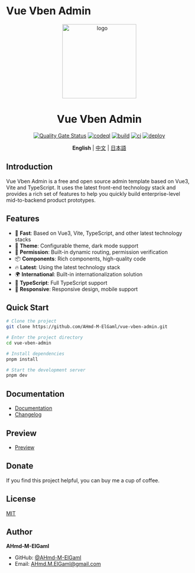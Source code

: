 # Vue Vben Admin

<div align="center">
  <img src="https://raw.githubusercontent.com/AHmd-M-ElGaml/vue-vben-admin/main/docs/public/logo.png" width="200" height="200" alt="logo">
  <h1>Vue Vben Admin</h1>
</div>

<div align="center">

[![Quality Gate Status](https://sonarcloud.io/api/project_badges/measure?project=AHmd-M-ElGaml_vue-vben-admin&metric=alert_status)](https://sonarcloud.io/summary/new_code?id=AHmd-M-ElGaml_vue-vben-admin) [![codeql](https://github.com/AHmd-M-ElGaml/vue-vben-admin/actions/workflows/codeql.yml/badge.svg)](https://github.com/AHmd-M-ElGaml/vue-vben-admin/actions/workflows/codeql.yml) [![build](https://github.com/AHmd-M-ElGaml/vue-vben-admin/actions/workflows/build.yml/badge.svg)](https://github.com/AHmd-M-ElGaml/vue-vben-admin/actions/workflows/build.yml) [![ci](https://github.com/AHmd-M-ElGaml/vue-vben-admin/actions/workflows/ci.yml/badge.svg)](https://github.com/AHmd-M-ElGaml/vue-vben-admin/actions/workflows/ci.yml) [![deploy](https://github.com/AHmd-M-ElGaml/vue-vben-admin/actions/workflows/deploy.yml/badge.svg)](https://github.com/AHmd-M-ElGaml/vue-vben-admin/actions/workflows/deploy.yml)

**English** | [中文](./README.zh-CN.md) | [日本語](./README.ja-JP.md)

</div>

## Introduction

Vue Vben Admin is a free and open source admin template based on Vue3, Vite and TypeScript. It uses the latest front-end technology stack and provides a rich set of features to help you quickly build enterprise-level mid-to-backend product prototypes.

## Features

- 🚀 **Fast**: Based on Vue3, Vite, TypeScript, and other latest technology stacks
- 🎨 **Theme**: Configurable theme, dark mode support
- 🔐 **Permission**: Built-in dynamic routing, permission verification
- 📦 **Components**: Rich components, high-quality code
- 🔥 **Latest**: Using the latest technology stack
- 🌍 **International**: Built-in internationalization solution
- 🎯 **TypeScript**: Full TypeScript support
- 📱 **Responsive**: Responsive design, mobile support

## Quick Start

```bash
# Clone the project
git clone https://github.com/AHmd-M-ElGaml/vue-vben-admin.git

# Enter the project directory
cd vue-vben-admin

# Install dependencies
pnpm install

# Start the development server
pnpm dev
```

## Documentation

- [Documentation](https://vben.pro)
- [Changelog](./CHANGELOG.md)

## Preview

- [Preview](https://vben.pro)

## Donate

If you find this project helpful, you can buy me a cup of coffee.

## License

[MIT](./LICENSE)

## Author

**AHmd-M-ElGaml**

- GitHub: [@AHmd-M-ElGaml](https://github.com/AHmd-M-ElGaml)
- Email: AHmd.M.ElGaml@gmail.com
